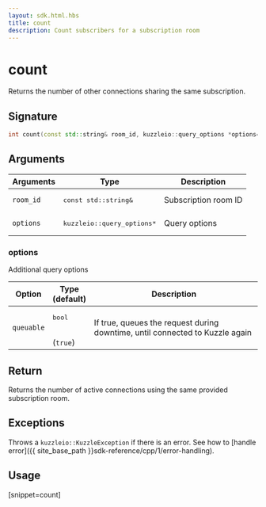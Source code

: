 ```yaml
---
layout: sdk.html.hbs
title: count
description: Count subscribers for a subscription room
---
```


# count

Returns the number of other connections sharing the same subscription.

## Signature

```cpp
int count(const std::string& room_id, kuzzleio::query_options *options=nullptr)
```

## Arguments

| Arguments    | Type    | Description |
|--------------|---------|-------------|
| `room_id` | <pre>const std::string&</pre> | Subscription room ID |
| `options` | <pre>kuzzleio::query_options\*</pre> | Query options |

### options

Additional query options

| Option     | Type<br/>(default)  | Description   |
| ---------- | ------- | --------------------------------- |
| `queuable` | <pre>bool</pre><br/>(`true`) |  If true, queues the request during downtime, until connected to Kuzzle again |

## Return

Returns the number of active connections using the same provided subscription room.

## Exceptions

Throws a `kuzzleio::KuzzleException` if there is an error. See how to [handle error]({{ site_base_path }}sdk-reference/cpp/1/error-handling).

## Usage

[snippet=count]
